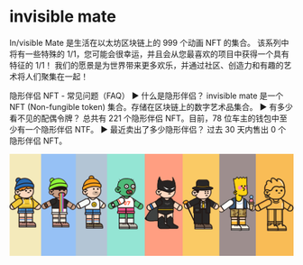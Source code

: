 # invisible mate

In/visible Mate 是生活在以太坊区块链上的 999 个动画 NFT 的集合。 该系列中将有一些特殊的 1/1，您可能会很幸运，并且会从您最喜欢的项目中获得一个具有特征的 1/1！ 我们的愿景是为世界带来更多欢乐，并通过社区、创造力和有趣的艺术将人们聚集在一起！

隐形伴侣 NFT - 常见问题（FAQ）
▶ 什么是隐形伴侣？
invisible mate 是一个 NFT (Non-fungible token) 集合。存储在区块链上的数字艺术品集合。
▶ 有多少看不见的配偶令牌？
总共有 221 个隐形伴侣 NFT。目前，78 位车主的钱包中至少有一个隐形伴侣 NTF。
▶ 最近卖出了多少隐形伴侣？
过去 30 天内售出 0 个隐形伴侣 NFT。

![NTF](unnamed.png)

